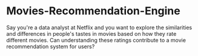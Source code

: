 # Movies-Recommendation-Engine
Say you're a data analyst at Netflix and you want to explore the similarities and differences in people's tastes in movies based on how they rate different movies. Can understanding these ratings contribute to a movie recommendation system for users?
